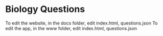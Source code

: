 # Biology Questions

To edit the website, in the docs folder, edit index.html, questions.json 
To edit the app, in the www folder, edit index.html, questions.json 